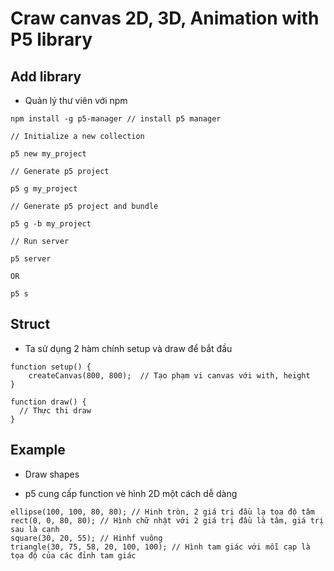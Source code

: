 # Craw canvas 2D, 3D, Animation with P5 library

## Add library
- Quản lý thư viên với npm
```
npm install -g p5-manager // install p5 manager

// Initialize a new collection

p5 new my_project

// Generate p5 project

p5 g my_project

// Generate p5 project and bundle

p5 g -b my_project

// Run server

p5 server

OR

p5 s

```
## Struct
- Ta sử dụng 2 hàm chính setup và draw để bắt đầu
```
function setup() {
	createCanvas(800, 800);  // Tạo phạm vi canvas với with, height
}

function draw() {
  // Thực thi draw
}

```
## Example
- Draw shapes
 + p5 cung cấp function vè hình 2D một cách dễ dàng
```
ellipse(100, 100, 80, 80); // Hinh tròn, 2 giá trị đầu lạ tọa độ tâm
rect(0, 0, 80, 80); // Hình chữ nhật với 2 giá trị đầu là tâm, giá trị sau là cạnh
square(30, 20, 55); // Hinhf vuông
triangle(30, 75, 58, 20, 100, 100); // Hình tam giác với mỗi cạp là tọa độ của các đỉnh tam giác

```
